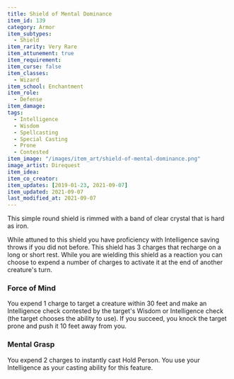 ```yaml
---
title: Shield of Mental Dominance
item_id: 139
category: Armor
item_subtypes:
  - Shield
item_rarity: Very Rare
item_attunement: true
item_requirement:
item_curse: false
item_classes:
  - Wizard
item_school: Enchantment
item_role:
  - Defense
item_damage:
tags:
  - Intelligence
  - Wisdom
  - Spellcasting
  - Special Casting
  - Prone
  - Contested
item_image: "/images/item_art/shield-of-mental-dominance.png"
image_artist: Direquest
item_idea:
item_co_creator:
item_updates: [2019-01-23, 2021-09-07]
item_updated: 2021-09-07
last_modified_at: 2021-09-07
---
```


This simple round shield is rimmed with a band of clear crystal that is hard as iron.

While attuned to this shield you have proficiency with Intelligence saving throws if you did not before.
This shield has 3 charges that recharge on a long or short rest. While you are wielding this shield as a reaction you can choose to expend a number of charges to activate it at the end of another creature's turn.

### Force of Mind
You expend 1 charge to target a creature within 30 feet and make an Intelligence check contested by the target's Wisdom or Intelligence check (the target chooses the ability to use). If you succeed, you knock the target prone and push it 10 feet away from you.

### Mental Grasp
You expend 2 charges to instantly cast <magic-spell>Hold Person</magic-spell>. You use your Intelligence as your casting ability for this feature.
